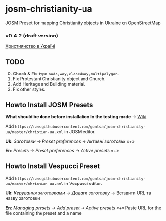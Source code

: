 # josm-christianity-ua
JOSM Preset for mapping Christianity objects in Ukraine on OpenStreetMap

### v0.4.2 (draft version)

[Християнство в Україні](https://wiki.openstreetmap.org/wiki/Uk:%D0%A5%D1%80%D0%B8%D1%81%D1%82%D0%B8%D1%8F%D0%BD%D1%81%D1%82%D0%B2%D0%BE_%D0%B2_%D0%A3%D0%BA%D1%80%D0%B0%D1%97%D0%BD%D1%96)

## TODO
0. Check & Fix type `node,way,closedway,multipolygon`.
1. Fix Protestant Christianity object and Church.
2. Add Heritage and Building material.
3. Fix other styles.

## Howto Install JOSM Presets

**What should be done before installation In the testing mode** -> [Wiki](https://github.com/gontsa/josm-christianity-ua/wiki)

Add `https://raw.githubusercontent.com/gontsa/josm-christianity-ua/master/christian-ua.xml` in JOSM editor.

**Uk**: *Заготовки* -> *Preset preferences* -> *Активні заготовки* «+»

**En**: *Presets* -> *Preset preferences* -> *Active presets* «+»

## Howto Install Vespucci Preset

Add `https://raw.githubusercontent.com/gontsa/josm-christianity-ua/master/christian-ua.xml` in Vespucci editor.

**Uk**: *Керування заготовками* -> *Додати заготовку* -> Вставити URL та назву заготовки

**En**: *Managing presets* -> *Add preset* -> *Active presets* «+» Paste URL for the file containing the preset and a name


